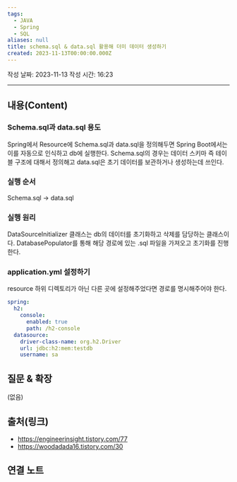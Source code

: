 ```yaml
---
tags:
  - JAVA
  - Spring
  - SQL
aliases: null
title: schema.sql & data.sql 활용해 더미 데이터 생성하기
created: 2023-11-13T00:00:00.000Z
---
```

작성 날짜: 2023-11-13
작성 시간: 16:23


----
## 내용(Content)

### Schema.sql과 data.sql 용도

Spring에서 Resource에 Schema.sql과 data.sql을 정의해두면  Spring Boot에서는 이를 자동으로 인식하고 db에 실행한다. Schema.sql의 경우는 데이터 스키마 즉 테이블 구조에 대해서 정의해고 data.sql은 초기 데이터를 보관하거나 생성하는데 쓰인다.

### 실행 순서

Schema.sql -> data.sql


### 실행 원리

DataSourceInitializer 클래스는 db의 데이터를 초기화하고 삭제를 담당하는 클래스이다.
DatabasePopulator를 통해 해당 경로에 있는 .sql 파일을 가져오고 초기화를 진행한다.


### application.yml 설정하기

resource 하위 디렉토리가 아닌 다른 곳에 설정해주었다면 경로를 명시해주어야 한다.

```yml
spring:  
  h2:  
    console:  
      enabled: true  
      path: /h2-console  
  datasource:  
    driver-class-name: org.h2.Driver  
    url: jdbc:h2:mem:testdb  
    username: sa  
```

## 질문 & 확장

(없음)

## 출처(링크)
- https://engineerinsight.tistory.com/77
- https://woodadada16.tistory.com/30

## 연결 노트










